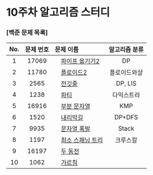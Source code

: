 # 10주차 알고리즘 스터디
### [백준 문제 목록]
|No.|문제 번호|문제 이름|알고리즘 분류|
|:---:|:---:|:---|:---:| 
|1|17069|<img src="https://d2gd6pc034wcta.cloudfront.net/tier/11.svg" width="12"> [파이프 옮기기2](https://www.acmicpc.net/problem/17069)|DP| 
|2|11780|<img src="https://d2gd6pc034wcta.cloudfront.net/tier/13.svg" width="12"> [플로이드2](https://www.acmicpc.net/problem/11780)|플로이드와샬| 
|3|2565|<img src="https://d2gd6pc034wcta.cloudfront.net/tier/10.svg" width="12"> [전깃줄](https://www.acmicpc.net/problem/2565)|DP, LIS|
|4|1238|<img src="https://d2gd6pc034wcta.cloudfront.net/tier/13.svg" width="12"> [파티](https://www.acmicpc.net/problem/1238)|다익스트라|
|5|16916|<img src="https://d2gd6pc034wcta.cloudfront.net/tier/12.svg" width="12"> [부분 문자열](https://www.acmicpc.net/problem/16916)|KMP|
|6|1520|<img src="https://d2gd6pc034wcta.cloudfront.net/tier/12.svg" width="12"> [내리막길](https://www.acmicpc.net/problem/1520)|DP+DFS| 
|7|9935|<img src="https://d2gd6pc034wcta.cloudfront.net/tier/12.svg" width="12"> [문자열 폭발](https://www.acmicpc.net/problem/9935)|Stack|
|8|1197|<img src="https://d2gd6pc034wcta.cloudfront.net/tier/12.svg" width="12"> [최소 스패닝 트리](https://www.acmicpc.net/problem/1197)|크루스칼| 
|9|16197|<img src="https://d2gd6pc034wcta.cloudfront.net/tier/12.svg" width="12"> [두 동전](https://www.acmicpc.net/problem/16197)|| 
|10|1062|<img src="https://d2gd6pc034wcta.cloudfront.net/tier/12.svg" width="12"> [가르침](https://www.acmicpc.net/problem/1062)|| 

